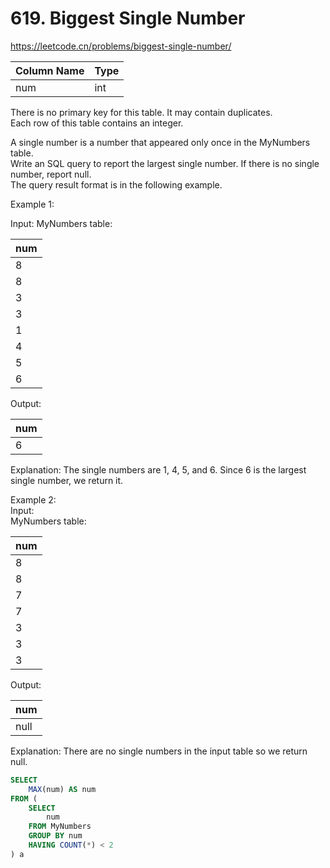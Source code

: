 # 619. Biggest Single Number
https://leetcode.cn/problems/biggest-single-number/  

| Column Name | Type |
|-------------|------|
| num         | int  |

There is no primary key for this table. It may contain duplicates.   
Each row of this table contains an integer.  
 
A single number is a number that appeared only once in the MyNumbers table.   
Write an SQL query to report the largest single number. If there is no single number, report null.   
The query result format is in the following example.   

 

Example 1:

Input: 
MyNumbers table:

| num |
|-----|
| 8   |
| 8   |
| 3   |
| 3   |
| 1   |
| 4   |
| 5   |
| 6   |

Output: 

| num |
|-----|
| 6   |

Explanation: The single numbers are 1, 4, 5, and 6. Since 6 is the largest single number, we return it.    

Example 2:   
Input:   
MyNumbers table:  

| num |
|------|
| 8   |
| 8   |
| 7   |
| 7   |
| 3   |
| 3   |
| 3   |

Output: 

| num  |
|------|
| null |

Explanation: There are no single numbers in the input table so we return null.

``` sql
SELECT
    MAX(num) AS num
FROM (
    SELECT
        num
    FROM MyNumbers
    GROUP BY num
    HAVING COUNT(*) < 2
) a
```
